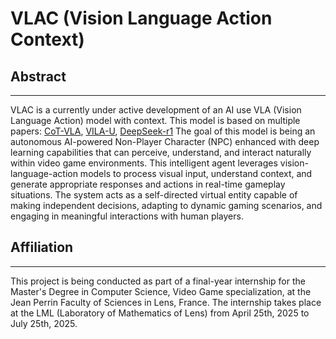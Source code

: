# VLAC (Vision Language Action Context)

## Abstract

---
VLAC is a currently under active development of an AI use VLA (Vision Language Action) model with context.
This model is based on multiple papers: [CoT-VLA](https://arxiv.org/pdf/2503.22020), [VILA-U](https://arxiv.org/pdf/2409.04429), [DeepSeek-r1](https://arxiv.org/pdf/2501.12948)
The goal of this model is being an autonomous AI-powered Non-Player Character (NPC) enhanced with deep learning capabilities
that can perceive, understand, and interact naturally within video game environments.
This intelligent agent leverages vision-language-action models to process visual input, understand context,
and generate appropriate responses and actions in real-time gameplay situations.
The system acts as a self-directed virtual entity capable of making independent decisions, adapting to dynamic gaming scenarios,
and engaging in meaningful interactions with human players.

## Affiliation

---
This project is being conducted as part of a final-year internship for the Master's Degree in Computer Science, Video Game specialization,
at the Jean Perrin Faculty of Sciences in Lens, France. The internship takes place at the LML (Laboratory of Mathematics of Lens)
from April 25th, 2025 to July 25th, 2025.